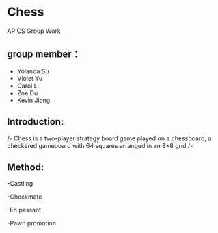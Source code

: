 # Chess
AP CS Group Work
## group member：
* Yolanda Su
* Violet Yu
* Carol Li
* Zoe Du
* Kevin Jiang
## Introduction:
/- Chess is a two-player strategy board game played on a chessboard, a checkered gameboard with 64 squares arranged in an 8×8 grid
/- 
## Method:

-Castling

-Checkmate

-En passant

-Pawn promotion
